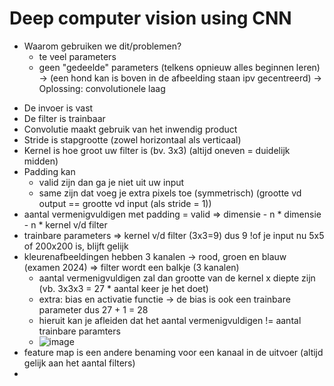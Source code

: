 # Deep computer vision using CNN

- Waarom gebruiken we dit/problemen?
  * te veel parameters
  * geen "gedeelde" parameters (telkens opnieuw alles beginnen leren) -> (een hond kan is boven in de afbeelding staan ipv gecentreerd)
-> Oplossing: convolutionele laag

* De invoer is vast
* De filter is trainbaar
* Convolutie maakt gebruik van het inwendig product
* Stride is stapgrootte (zowel horizontaal als verticaal)
* Kernel is hoe groot uw filter is (bv. 3x3) (altijd oneven = duidelijk midden)
* Padding kan
  - valid zijn dan ga je niet uit uw input
  - same zijn dat voeg je extra pixels toe (symmetrisch) (grootte vd output == grootte vd input (als stride = 1))
* aantal vermenigvuldigen met padding = valid => dimensie - n * dimensie - n * kernel v/d filter
* trainbare parameters => kernel v/d filter (3x3=9) dus 9 !of je input nu 5x5 of 200x200 is, blijft gelijk
* kleurenafbeeldingen hebben 3 kanalen -> rood, groen en blauw (examen 2024) => filter wordt een balkje (3 kanalen)
  - aantal vermenigvuldigen zal dan grootte van de kernel x diepte zijn (vb. 3x3x3 = 27 * aantal keer je het doet)
  - extra: bias en activatie functie -> de bias is ook een trainbare parameter dus 27 + 1 = 28
  - hieruit kan je afleiden dat het aantal vermenigvuldigen != aantal trainbare paramters
  - ![image](https://github.com/user-attachments/assets/f608f1fc-4c86-48d8-8ffd-3fbda6e7ecb8)
* feature map is een andere benaming voor een kanaal in de uitvoer (altijd gelijk aan het aantal filters)
* 
